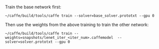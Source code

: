 Train the base network first:
```
~/caffe/build/tools/caffe train --solver=base_solver.prototxt --gpu 0
```

Then use the weights from the above training to train the other network:
```
~/caffe/build/tools/caffe train --weights=snapshots/lenet_iter_<iter_num>.caffemodel  --solver=solver.prototxt --gpu 0
```


